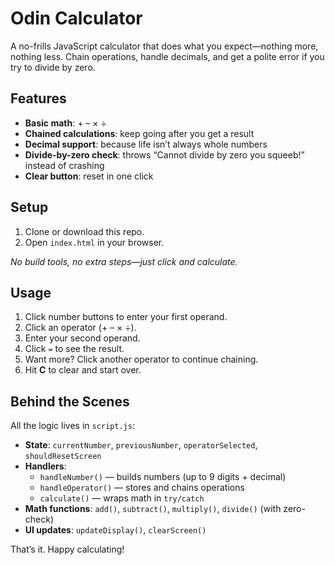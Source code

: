 # Odin Calculator

A no-frills JavaScript calculator that does what you expect—nothing more, nothing less. Chain operations, handle decimals, and get a polite error if you try to divide by zero.

## Features
- **Basic math**: + – × ÷  
- **Chained calculations**: keep going after you get a result  
- **Decimal support**: because life isn’t always whole numbers  
- **Divide-by-zero check**: throws “Cannot divide by zero you squeeb!” instead of crashing  
- **Clear button**: reset in one click  

## Setup
1. Clone or download this repo.  
2. Open `index.html` in your browser.  

_No build tools, no extra steps—just click and calculate._

## Usage
1. Click number buttons to enter your first operand.  
2. Click an operator (+ – × ÷).  
3. Enter your second operand.  
4. Click `=` to see the result.  
5. Want more? Click another operator to continue chaining.  
6. Hit **C** to clear and start over.  

## Behind the Scenes
All the logic lives in `script.js`:
- **State**: `currentNumber`, `previousNumber`, `operatorSelected`, `shouldResetScreen`  
- **Handlers**:  
  - `handleNumber()` — builds numbers (up to 9 digits + decimal)  
  - `handleOperator()` — stores and chains operations  
  - `calculate()` — wraps math in `try/catch`  
- **Math functions**: `add()`, `subtract()`, `multiply()`, `divide()` (with zero-check)  
- **UI updates**: `updateDisplay()`, `clearScreen()`

That’s it. Happy calculating!  
